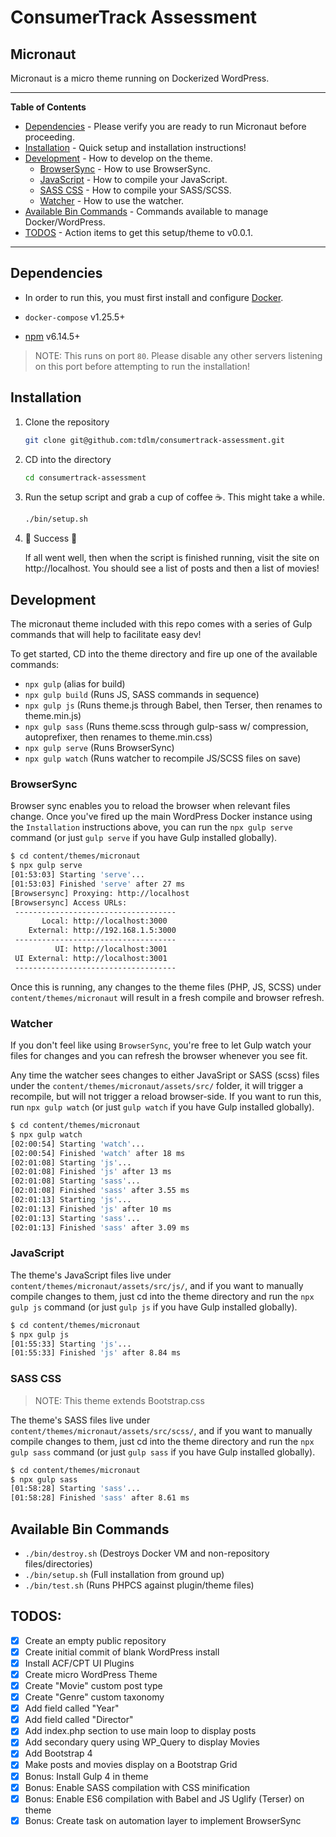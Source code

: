 # ConsumerTrack Assessment

## Micronaut

Micronaut is a micro theme running on Dockerized WordPress.

---

**Table of Contents**

- [Dependencies](#dependencies) - Please verify you are ready to run Micronaut before proceeding.
- [Installation](#installation) - Quick setup and installation instructions!
- [Development](#development) - How to develop on the theme.
  - [BrowserSync](#browsersync) - How to use BrowserSync.
  - [JavaScript](#javascript) - How to compile your JavaScript.
  - [SASS CSS](#sass-css) - How to compile your SASS/SCSS.
  - [Watcher](#watcher) - How to use the watcher.
- [Available Bin Commands](#available-bin-commands) - Commands available to manage Docker/WordPress.
- [TODOS](#todos) - Action items to get this setup/theme to v0.0.1.

---

## Dependencies

- In order to run this, you must first install and configure [Docker](https://www.docker.com/get-started).

- `docker-compose` v1.25.5+

- [npm](https://www.npmjs.com/get-npm) v6.14.5+

> NOTE: This runs on port `80`. Please disable any other servers listening on this port before attempting to run the installation!

## Installation

1. Clone the repository

   ```bash
   git clone git@github.com:tdlm/consumertrack-assessment.git
   ```

1. CD into the directory

   ```bash
   cd consumertrack-assessment
   ```

1. Run the setup script and grab a cup of coffee ☕. This might take a while.

   ```bash
   ./bin/setup.sh
   ```

1. 🎉 Success 🎉

   If all went well, then when the script is finished running, visit the site on http://localhost. You should see a list of posts and then a list of movies!

## Development

The micronaut theme included with this repo comes with a series of Gulp commands that will help to facilitate easy dev!

To get started, CD into the theme directory and fire up one of the available commands:

- `npx gulp` (alias for build)
- `npx gulp build` (Runs JS, SASS commands in sequence)
- `npx gulp js` (Runs theme.js through Babel, then Terser, then renames to theme.min.js)
- `npx gulp sass` (Runs theme.scss through gulp-sass w/ compression, autoprefixer, then renames to theme.min.css)
- `npx gulp serve` (Runs BrowserSync)
- `npx gulp watch` (Runs watcher to recompile JS/SCSS files on save)

### BrowserSync

Browser sync enables you to reload the browser when relevant files change. Once you've fired up the main WordPress Docker instance using the `Installation` instructions above, you can run the `npx gulp serve` command (or just `gulp serve` if you have Gulp installed globally).

```bash
$ cd content/themes/micronaut
$ npx gulp serve
[01:53:03] Starting 'serve'...
[01:53:03] Finished 'serve' after 27 ms
[Browsersync] Proxying: http://localhost
[Browsersync] Access URLs:
 ------------------------------------
       Local: http://localhost:3000
    External: http://192.168.1.5:3000
 ------------------------------------
          UI: http://localhost:3001
 UI External: http://localhost:3001
 ------------------------------------
```

Once this is running, any changes to the theme files (PHP, JS, SCSS) under `content/themes/micronaut` will result in a fresh compile and browser refresh.

### Watcher

If you don't feel like using `BrowserSync`, you're free to let Gulp watch your files for changes and you can refresh the browser whenever you see fit.

Any time the watcher sees changes to either JavaSript or SASS (scss) files under the `content/themes/micronaut/assets/src/` folder, it will trigger a recompile, but will not trigger a reload browser-side. If you want to run this, run `npx gulp watch` (or just `gulp watch` if you have Gulp installed globally).

```bash
$ cd content/themes/micronaut
$ npx gulp watch
[02:00:54] Starting 'watch'...
[02:00:54] Finished 'watch' after 18 ms
[02:01:08] Starting 'js'...
[02:01:08] Finished 'js' after 13 ms
[02:01:08] Starting 'sass'...
[02:01:08] Finished 'sass' after 3.55 ms
[02:01:13] Starting 'js'...
[02:01:13] Finished 'js' after 10 ms
[02:01:13] Starting 'sass'...
[02:01:13] Finished 'sass' after 3.09 ms
```

### JavaScript

The theme's JavaScript files live under `content/themes/micronaut/assets/src/js/`, and if you want to manually compile changes to them, just cd into the theme directory and run the `npx gulp js` command (or just `gulp js` if you have Gulp installed globally).

```bash
$ cd content/themes/micronaut
$ npx gulp js
[01:55:33] Starting 'js'...
[01:55:33] Finished 'js' after 8.84 ms
```

### SASS CSS

> NOTE: This theme extends Bootstrap.css

The theme's SASS files live under `content/themes/micronaut/assets/src/scss/`, and if you want to manually compile changes to them, just cd into the theme directory and run the `npx gulp sass` command (or just `gulp sass` if you have Gulp installed globally).

```bash
$ cd content/themes/micronaut
$ npx gulp sass
[01:58:28] Starting 'sass'...
[01:58:28] Finished 'sass' after 8.61 ms
```

## Available Bin Commands

- `./bin/destroy.sh` (Destroys Docker VM and non-repository files/directories)
- `./bin/setup.sh` (Full installation from ground up)
- `./bin/test.sh` (Runs PHPCS against plugin/theme files)

## TODOS:

- [x] Create an empty public repository
- [x] Create initial commit of blank WordPress install
- [x] Install ACF/CPT UI Plugins
- [x] Create micro WordPress Theme
- [x] Create "Movie" custom post type
- [x] Create "Genre" custom taxonomy
- [x] Add field called "Year"
- [x] Add field called "Director"
- [x] Add index.php section to use main loop to display posts
- [x] Add secondary query using WP_Query to display Movies
- [x] Add Bootstrap 4
- [x] Make posts and movies display on a Bootstrap Grid
- [x] Bonus: Install Gulp 4 in theme
- [x] Bonus: Enable SASS compilation with CSS minification
- [x] Bonus: Enable ES6 compilation with Babel and JS Uglify (Terser) on theme
- [x] Bonus: Create task on automation layer to implement BrowserSync
